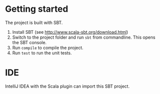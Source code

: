 # Getting started

The project is built with SBT.

1. Install SBT (see http://www.scala-sbt.org/download.html)
2. Switch to the project folder and run `sbt` from commandline. 
    This opens the SBT console.
3. Run `compile` to compile the project.
4. Run `test` to run the unit tests.

# IDE

IntelliJ IDEA with the Scala plugin can import this SBT project.